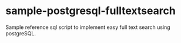 # sample-postgresql-fulltextsearch

Sample reference sql script to implement easy full text search using postgreSQL.